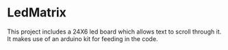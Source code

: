 # LedMatrix
This project includes a 24X6 led board which allows text to scroll through it. It makes use of an arduino kit for feeding in the code.
